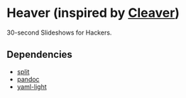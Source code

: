 # Heaver (inspired by [Cleaver](http://jdan.github.io/cleaver))

30-second Slideshows for Hackers.

## Dependencies

* [split](http://hackage.haskell.org/package/split-0.2.1.1)
* [pandoc](http://hackage.haskell.org/package/pandoc-1.12.2.1)
* [yaml-light](http://hackage.haskell.org/package/yaml-light-0.1.4)
